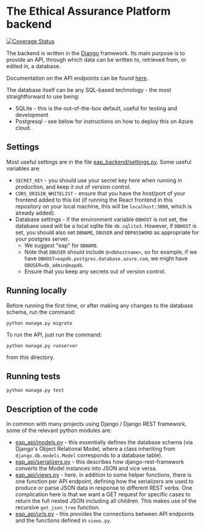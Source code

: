 # The Ethical Assurance Platform backend

[![Coverage Status](https://coveralls.io/repos/github/alan-turing-institute/AssurancePlatform/badge.svg?branch=main)](https://coveralls.io/github/alan-turing-institute/AssurancePlatform?branch=main)

The backend is written in the [Django](https://docs.djangoproject.com/en/4.0/) framework.  Its main purpose is to provide an API, through which data can be written to, retrieved from, or edited in, a database.

Documentation on the API endpoints can be found [here](eap_api/API_docs.md).

The database itself can be any SQL-based technology - the most straightforward to use being:
* SQLite - this is the out-of-the-box default, useful for testing and development
* Postgresql - see below for instructions on how to deploy this on Azure cloud.

## Settings 

Most useful settings are in the file [eap_backend/settings.py](eap_backend/settings.py).
Some useful variables are:
* `SECRET_KEY` - you should use your secret key here when running in production, and keep it out of version control.
* `CORS_ORIGIN_WHITELIST` - ensure that you have the host/port of your frontend added to this list (if running the React frontend in this repository on your local machine, this will be `localhost:3000`, which is already added).
* Database settings - if the environment variable `DBHOST` is not set, the database used will be a local sqlite file `db.sqlite3`.   However, if `DBHOST` is set, you should also set `DBNAME`, `DBUSER` and `DBPASSWORD` as appropriate for your postgres server.
  - We suggest "eap" for `DBNAME`.
  - Note that `DBUSER` should include ```@<dbhostname>```, so for example, if we have `DBHOST=eapdb.postgres.database.azure.com`, we might have `DBUSER=db_admin@eapdb`.
  - Ensure that you keep any secrets out of version control.

## Running locally

Before running the first time, or after making any changes to the database schema, run the command:
```
python manage.py migrate
```
To run the API, just run the command:
```
python manage.py runserver
```
from this directory.

## Running tests

```
python manage.py test
```

## Description of the code

In common with many projects using Django / Django REST framework, some of the relevant python modules are:
* [eap_api/models.py](eap_api/models.py) - this essentially defines the database schema (via Django's Object Relational Model, where a class inheriting from `django.db.models.Model` corresponds to a database table).
* [eap_api/serializers.py](eap_api/serializers.py) - this describes how django-rest-framework converts the Model instances into JSON and vice versa.
* [eap_api/views.py](eap_api/views.py) - here, in addition to some helper functions, there is one function per API endpoint, defining how the serializers are used to produce or parse JSON data in response to different REST verbs.  One complication here is that we want a GET request for specific cases to return the full nested JSON including all children.  This makes use of the recursive `get_json_tree` function.
* [eap_api/urls.py](eap_api/urls.py) - this provides the connections between API endpoints and the functions defined in `views.py`.
